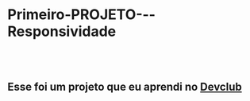 <h1>Primeiro-PROJETO---Responsividade</h1>
<br>
<br>
<h2>Esse foi um projeto que eu aprendi no <a href="https://rodolfomori.com.br">Devclub</a></h2>
